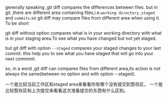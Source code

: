 generally speaking ,git diff compares the differences between files.
but in git ,there are different area containing files,i.e.`working directory`
,`staged` and `commits`.so git diff may compare files from different area when using it. 
To be short

git diff without option compares what is in your working directory with what is in your
staging area.To see what you have changed but not yet staged.

but git diff with option `--staged` compares your staged changes to your last commit.
this help you to see what you have staged that will go into your next commmit.

so, in a word ,git diff can compares files from different area,its action is not always the
same(between no option and with option --staged).


一个是比较当前工作区和staged area来看看你有哪个没有提交到暂存区，
一个是比较暂存区和上次提交来看看这次准备提交的东西有什么区别。

